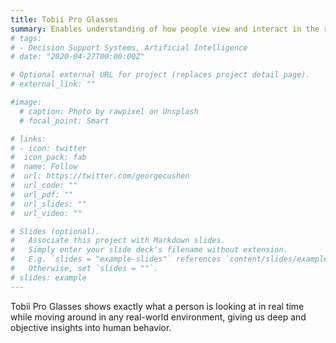 ```yaml
---
title: Tobii Pro Glasses
summary: Enables understanding of how people view and interact in the real, dynamic world
# tags:
# - Decision Support Systems, Artificial Intelligence
# date: "2020-04-27T00:00:00Z"

# Optional external URL for project (replaces project detail page).
# external_link: ""

#image:
  # caption: Photo by rawpixel on Unsplash
  # focal_point: Smart

# links:
# - icon: twitter
#  icon_pack: fab
#  name: Follow
#  url: https://twitter.com/georgecushen
#  url_code: ""
#  url_pdf: ""
#  url_slides: ""
#  url_video: ""

# Slides (optional).
#   Associate this project with Markdown slides.
#   Simply enter your slide deck's filename without extension.
#   E.g. `slides = "example-slides"` references `content/slides/example-slides.md`.
#   Otherwise, set `slides = ""`.
# slides: example
---
```

Tobii Pro Glasses shows exactly what a person is looking at in real time while moving around in any real-world environment, giving us deep and objective insights into human behavior.
